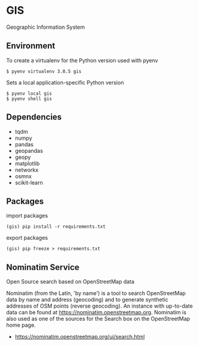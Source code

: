 # GIS

Geographic Information System

## Environment

To create a virtualenv for the Python version used with pyenv

```shell
$ pyenv virtualenv 3.8.5 gis
```

Sets a local application-specific Python version

```shell
$ pyenv local gis
$ pyenv shell gis
```

## Dependencies

- tqdm
- numpy
- pandas
- geopandas
- geopy
- matplotlib
- networkx
- osmnx
- scikit-learn


## Packages

import packages

```shell
(gis) pip install -r requirements.txt
```

export packages

```shell
(gis) pip freeze > requirements.txt
```

## Nominatim Service

Open Source search based on OpenStreetMap data

Nominatim (from the Latin, 'by name') is a tool to search OpenStreetMap data by name and address (geocoding) and to generate synthetic addresses of OSM points (reverse geocoding). An instance with up-to-date data can be found at https://nominatim.openstreetmap.org. Nominatim is also used as one of the sources for the Search box on the OpenStreetMap home page.

- <https://nominatim.openstreetmap.org/ui/search.html>
